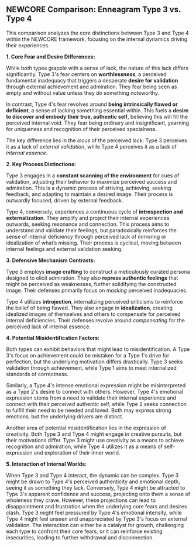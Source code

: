 ## NEWCORE Comparison: Enneagram Type 3 vs. Type 4

This comparison analyzes the core distinctions between Type 3 and Type 4 within the NEWCORE framework, focusing on the internal dynamics driving their experiences.

**1. Core Fear and Desire Differences:**

While both types grapple with a sense of lack, the nature of this lack differs significantly.  Type 3's fear centers on **worthlessness**, a perceived fundamental inadequacy that triggers a desperate **desire for validation** through external achievement and admiration.  They fear being seen as empty and without value unless they *do* something noteworthy.

In contrast, Type 4's fear revolves around **being intrinsically flawed or deficient**, a sense of lacking something essential within. This fuels a **desire to discover and embody their true, authentic self**, believing this will fill the perceived internal void.  They fear being ordinary and insignificant, yearning for uniqueness and recognition of their perceived specialness.

The key difference lies in the *locus* of the perceived lack: Type 3 perceives it as a lack of *external validation*, while Type 4 perceives it as a lack of *internal essence*.

**2. Key Process Distinctions:**

Type 3 engages in a **constant scanning of the environment** for cues of validation, adjusting their behavior to maximize perceived success and admiration. This is a dynamic process of striving, achieving, seeking feedback, and adapting to maintain a desired image.  Their process is outwardly focused, driven by external feedback.

Type 4, conversely, experiences a continuous cycle of **introspection and externalization**.  They amplify and project their internal experiences outwards, seeking resonance and connection.  This process aims to understand and validate their feelings, but paradoxically reinforces the sense of internal deficiency through perceived lack of mirroring or idealization of what’s missing. Their process is cyclical, moving between internal feelings and external validation seeking.

**3. Defensive Mechanism Contrasts:**

Type 3 employs **image crafting** to construct a meticulously curated persona designed to elicit admiration.  They also **repress authentic feelings** that might be perceived as weaknesses, further solidifying the constructed image.  Their defenses primarily focus on *masking* perceived inadequacies.

Type 4 utilizes **introjection**, internalizing perceived criticisms to reinforce the belief of being flawed.  They also engage in **idealization**, creating idealized images of themselves and others to compensate for perceived internal deficiencies.  Their defenses revolve around *compensating* for the perceived lack of internal essence.

**4. Potential Misidentification Factors:**

Both types can exhibit behaviors that might lead to misidentification. A Type 3's focus on achievement could be mistaken for a Type 1's drive for perfection, but the underlying motivation differs drastically.  Type 3 seeks validation through achievement, while Type 1 aims to meet internalized standards of correctness.

Similarly, a Type 4's intense emotional expression might be misinterpreted as a Type 2's desire to connect with others. However, Type 4's emotional expression stems from a need to validate their internal experience and connect with their perceived authentic self, while Type 2 seeks connection to fulfill their need to be needed and loved.  Both may express strong emotions, but the underlying drivers are distinct.

Another area of potential misidentification lies in the expression of creativity. Both Type 3 and Type 4 might engage in creative pursuits, but their motivations differ.  Type 3 might use creativity as a means to achieve recognition and admiration, while Type 4 utilizes it as a means of self-expression and exploration of their inner world.

**5. Interaction of Internal Worlds:**

When Type 3 and Type 4 interact, the dynamic can be complex. Type 3 might be drawn to Type 4's perceived authenticity and emotional depth, seeing it as something they lack.  Conversely, Type 4 might be attracted to Type 3's apparent confidence and success, projecting onto them a sense of wholeness they crave.  However, these projections can lead to disappointment and frustration when the underlying core fears and desires clash.  Type 3 might feel pressured by Type 4's emotional intensity, while Type 4 might feel unseen and unappreciated by Type 3's focus on external validation.  The interaction can either be a catalyst for growth, challenging each type to confront their core fears, or it can reinforce existing insecurities, leading to further withdrawal and disconnection.
